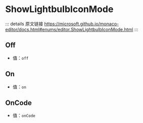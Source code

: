 # ShowLightbulbIconMode
        
::: details 原文链接
https://microsoft.github.io/monaco-editor/docs.html#enums/editor.ShowLightbulbIconMode.html
:::

## Off
- 值：`off`
## On
- 值：`on`
## OnCode
- 值：`onCode`